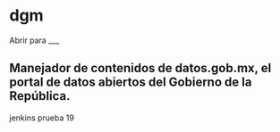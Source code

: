# dgm
Abrir para ___

## Manejador de contenidos de datos.gob.mx, el portal de datos abiertos del Gobierno de la República. 

jenkins prueba 19

